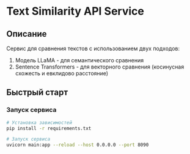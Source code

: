 # Text Similarity API Service

## Описание
Сервис для сравнения текстов с использованием двух подходов:
1. Модель LLaMA - для семантического сравнения
2. Sentence Transformers - для векторного сравнения (косинусная схожесть и евклидово расстояние)

## Быстрый старт

### Запуск сервиса
```bash
# Установка зависимостей
pip install -r requirements.txt

# Запуск сервиса
uvicorn main:app --reload --host 0.0.0.0 --port 8090